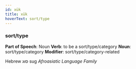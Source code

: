 ```yaml
---
id: xük
title: xük
hoverText: sort/type
---
```


### sort/type

**Part of Speech**: Noun
**Verb**: to be a sort/type/category
**Noun**: sort/type/category
**Modifier**: sort/type/category-related

Hebrew סוּג sug 
*Afroasiatic Language Family*